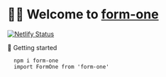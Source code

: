 # 👋🏻 Welcome to [form-one](https://form-one.netlify.app)

<div class="space" />

[![Netlify Status](https://api.netlify.com/api/v1/badges/c3260d51-e38a-43f1-bcac-12ae164fd9da/deploy-status)](https://app.netlify.com/sites/form-one/deploys)

<div class="subheading">🚀 Getting started</div>

<div class="space" />

```
  npm i form-one
  import FormOne from 'form-one'

```
